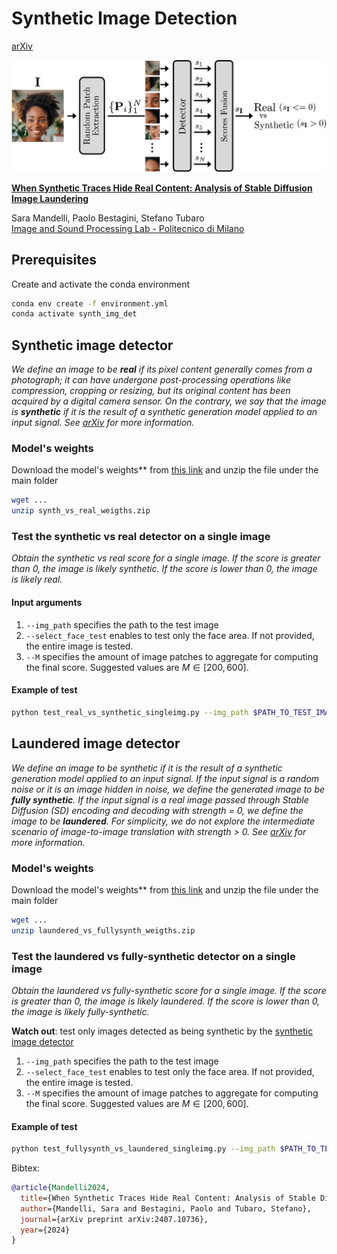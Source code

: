 # Synthetic Image Detection
[arXiv](https://arxiv.org/pdf/2407.10736) 

<p align="center">
<img src=assets/synthetic_vs_real_detector.jpg />
</p>

[**When Synthetic Traces Hide Real Content: Analysis of Stable Diffusion Image Laundering**](https://arxiv.org/pdf/2407.10736)

Sara Mandelli, Paolo Bestagini, Stefano Tubaro<br/>
[Image and Sound Processing Lab - Politecnico di Milano](http://ispl.deib.polimi.it/)

## Prerequisites
Create and activate the conda environment
```bash
conda env create -f environment.yml
conda activate synth_img_det
```
## Synthetic image detector

_We define an image to be **real** if its pixel content generally comes from a photograph; it can have undergone post-processing operations like compression, cropping or resizing, but its original content has been acquired by a digital camera sensor. On the contrary, we say that the image is **synthetic** if it is the result of a synthetic generation model applied to an input signal. See [arXiv](https://arxiv.org/pdf/2407.10736) for more information._

### Model's weights

Download the model's weights** from [this link](...) and unzip the file under the main folder
```bash
wget ...
unzip synth_vs_real_weigths.zip
```

### Test the synthetic vs real detector on a single image

_Obtain the synthetic vs real score for a single image.
If the score is greater than 0, the image is likely synthetic. 
If the score is lower than 0, the image is likely real._

#### Input arguments

1. `--img_path` specifies the path to the test image
2. `--select_face_test` enables to test only the face area. If not provided, the entire image is tested.
3. `--M` specifies the amount of image patches to aggregate for computing the final score. Suggested values are $M \in [200, 600]$.

#### Example of test
```bash
python test_real_vs_synthetic_singleimg.py --img_path $PATH_TO_TEST_IMAGE --M 600
```

## Laundered image detector

_We define an image to be synthetic if it is the result of a synthetic generation model applied to an input signal. If the input signal is a random noise or it is an image hidden in noise, we define the generated image to be **fully synthetic**. If the input signal is a real image passed through Stable Diffusion (SD) encoding and decoding with strength = 0, we define the image to be **laundered**. For simplicity, we do not explore the intermediate scenario of image-to-image translation with strength > 0. See [arXiv](https://arxiv.org/pdf/2407.10736) for more information._

### Model's weights

Download the model's weights** from [this link](...) and unzip the file under the main folder
```bash
wget ...
unzip laundered_vs_fullysynth_weigths.zip
```

### Test the laundered vs fully-synthetic detector on a single image
_Obtain the laundered vs fully-synthetic score for a single image.
If the score is greater than 0, the image is likely laundered. 
If the score is lower than 0, the image is likely fully-synthetic._

**Watch out**: test only images detected as being synthetic by the [synthetic image detector](https://github.com/polimi-ispl/synthetic-image-detection/edit/main/README.md#synthetic-image-detector)

1. `--img_path` specifies the path to the test image
2. `--select_face_test` enables to test only the face area. If not provided, the entire image is tested.
3. `--M` specifies the amount of image patches to aggregate for computing the final score. Suggested values are $M \in [200, 600]$.

#### Example of test
```bash
python test_fullysynth_vs_laundered_singleimg.py --img_path $PATH_TO_TEST_IMAGE --M 600
```

Bibtex:
```bibtex
@article{Mandelli2024,
  title={When Synthetic Traces Hide Real Content: Analysis of Stable Diffusion Image Laundering},
  author={Mandelli, Sara and Bestagini, Paolo and Tubaro, Stefano},
  journal={arXiv preprint arXiv:2407.10736},
  year={2024}
}
